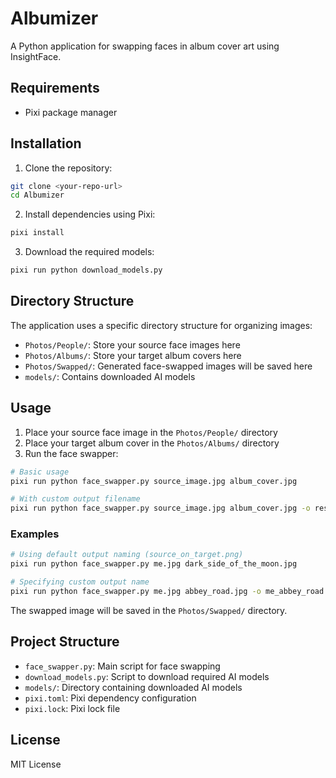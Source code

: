 # Albumizer

A Python application for swapping faces in album cover art using InsightFace.

## Requirements

- Pixi package manager

## Installation

1. Clone the repository:
```bash
git clone <your-repo-url>
cd Albumizer
```

2. Install dependencies using Pixi:
```bash
pixi install
```

3. Download the required models:
```bash
pixi run python download_models.py
```

## Directory Structure

The application uses a specific directory structure for organizing images:

- `Photos/People/`: Store your source face images here
- `Photos/Albums/`: Store your target album covers here
- `Photos/Swapped/`: Generated face-swapped images will be saved here
- `models/`: Contains downloaded AI models

## Usage

1. Place your source face image in the `Photos/People/` directory
2. Place your target album cover in the `Photos/Albums/` directory
3. Run the face swapper:

```bash
# Basic usage
pixi run python face_swapper.py source_image.jpg album_cover.jpg

# With custom output filename
pixi run python face_swapper.py source_image.jpg album_cover.jpg -o result.png
```

### Examples

```bash
# Using default output naming (source_on_target.png)
pixi run python face_swapper.py me.jpg dark_side_of_the_moon.jpg

# Specifying custom output name
pixi run python face_swapper.py me.jpg abbey_road.jpg -o me_abbey_road.png
```

The swapped image will be saved in the `Photos/Swapped/` directory.

## Project Structure

- `face_swapper.py`: Main script for face swapping
- `download_models.py`: Script to download required AI models
- `models/`: Directory containing downloaded AI models
- `pixi.toml`: Pixi dependency configuration
- `pixi.lock`: Pixi lock file

## License

MIT License

